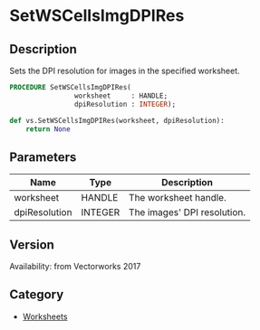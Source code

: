 # SetWSCellsImgDPIRes

## Description
Sets the DPI resolution for images in the specified worksheet.

```pascal
PROCEDURE SetWSCellsImgDPIRes(
				worksheet     : HANDLE;
				dpiResolution : INTEGER);
```

```python
def vs.SetWSCellsImgDPIRes(worksheet, dpiResolution):
    return None
```

## Parameters
|Name|Type|Description|
|---|---|---|
|worksheet|HANDLE|The worksheet handle.|
|dpiResolution|INTEGER|The images' DPI resolution.|

## Version
Availability: from Vectorworks 2017

## Category
* [Worksheets](../Categories/Worksheets.md)
